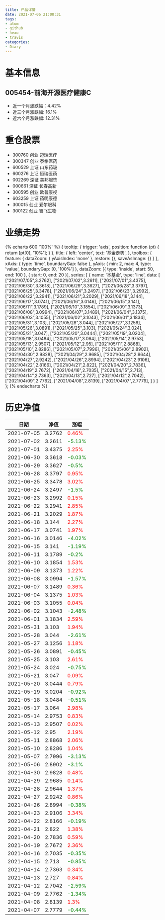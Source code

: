 ```yaml
---
title: 产品详情
date: 2021-07-06 21:00:31
tags:
- atom
- github
- hexo
- travis
categories:
- Diary
---
```


# 基本信息
## 005454-前海开源医疗健康C
- 近一个月涨跌幅：4.42%
- 近三个月涨跌幅: 16.1%
- 近六个月涨跌幅: 12.31%

# 重仓股票
- 300760 创业 迈瑞医疗
- 300347 创业 泰格医药
- 600529 上证 山东药玻
- 600276 上证 恒瑞医药
- 002269 深证 美邦服饰
- 000661 深证 长春高新
- 300595 创业 欧普康视
- 603259 上证 药明康德
- 300015 创业 爱尔眼科
- 300122 创业 智飞生物
# 业绩走势

{% echarts 600 '100%' %}
{
  tooltip: {
        trigger: 'axis',
        position: function (pt) {
            return [pt[0], '10%'];
        }
    },
    title: {
        left: 'center',
        text: '基金走势',
    },
    toolbox: {
        feature: {
            dataZoom: {
                yAxisIndex: 'none'
            },
            restore: {},
            saveAsImage: {}
        }
    },
    xAxis: {
        type: 'time',
        boundaryGap: false
    },
    yAxis: {
        min: 2,
        max: 4,
        type: 'value',
        boundaryGap: [0, '100%']
    },
    dataZoom: [{
        type: 'inside',
        start: 50,
        end: 100
    }, {
        start: 0,
        end: 20
    }],
    series: [
        {
            name: '本基金',
            type: 'line',
            data: [
["2021/07/05",3.2762],
["2021/07/02",3.2611],
["2021/07/01",3.4375],
["2021/06/30",3.3618],
["2021/06/29",3.3627],
["2021/06/28",3.3797],
["2021/06/25",3.3478],
["2021/06/24",3.2497],
["2021/06/23",3.2992],
["2021/06/22",3.2941],
["2021/06/21",3.2029],
["2021/06/18",3.144],
["2021/06/17",3.0741],
["2021/06/16",3.0146],
["2021/06/15",3.141],
["2021/06/11",3.1789],
["2021/06/10",3.1854],
["2021/06/09",3.1373],
["2021/06/08",3.0994],
["2021/06/07",3.1489],
["2021/06/04",3.1375],
["2021/06/03",3.1055],
["2021/06/02",3.1043],
["2021/06/01",3.1834],
["2021/05/31",3.103],
["2021/05/28",3.044],
["2021/05/27",3.1256],
["2021/05/26",3.0891],
["2021/05/25",3.103],
["2021/05/24",3.024],
["2021/05/21",3.047],
["2021/05/20",3.0444],
["2021/05/19",3.0204],
["2021/05/18",3.0484],
["2021/05/17",3.064],
["2021/05/14",2.9753],
["2021/05/13",2.9507],
["2021/05/12",2.95],
["2021/05/11",2.8868],
["2021/05/10",2.8286],
["2021/05/07",2.7996],
["2021/05/06",2.8902],
["2021/04/30",2.9828],
["2021/04/29",2.9685],
["2021/04/28",2.9644],
["2021/04/27",2.9242],
["2021/04/26",2.8994],
["2021/04/23",2.9106],
["2021/04/22",2.8166],
["2021/04/21",2.822],
["2021/04/20",2.7836],
["2021/04/19",2.7672],
["2021/04/16",2.7035],
["2021/04/15",2.713],
["2021/04/14",2.7363],
["2021/04/13",2.727],
["2021/04/12",2.7042],
["2021/04/09",2.7762],
["2021/04/08",2.8139],
["2021/04/07",2.7779],
]
        }
    ]
};
{% endecharts %}

# 历史净值

| 日期 | 净值 | 涨幅 |
| --- | --- | --- |
|2021-07-05|3.2762|<font color=red>0.46%</font>|
|2021-07-02|3.2611|<font color=green>-5.13%</font>|
|2021-07-01|3.4375|<font color=red>2.25%</font>|
|2021-06-30|3.3618|<font color=green>-0.03%</font>|
|2021-06-29|3.3627|<font color=green>-0.5%</font>|
|2021-06-28|3.3797|<font color=red>0.95%</font>|
|2021-06-25|3.3478|<font color=red>3.02%</font>|
|2021-06-24|3.2497|<font color=green>-1.5%</font>|
|2021-06-23|3.2992|<font color=red>0.15%</font>|
|2021-06-22|3.2941|<font color=red>2.85%</font>|
|2021-06-21|3.2029|<font color=red>1.87%</font>|
|2021-06-18|3.144|<font color=red>2.27%</font>|
|2021-06-17|3.0741|<font color=red>1.97%</font>|
|2021-06-16|3.0146|<font color=green>-4.02%</font>|
|2021-06-15|3.141|<font color=green>-1.19%</font>|
|2021-06-11|3.1789|<font color=green>-0.2%</font>|
|2021-06-10|3.1854|<font color=red>1.53%</font>|
|2021-06-09|3.1373|<font color=red>1.22%</font>|
|2021-06-08|3.0994|<font color=green>-1.57%</font>|
|2021-06-07|3.1489|<font color=red>0.36%</font>|
|2021-06-04|3.1375|<font color=red>1.03%</font>|
|2021-06-03|3.1055|<font color=red>0.04%</font>|
|2021-06-02|3.1043|<font color=green>-2.48%</font>|
|2021-06-01|3.1834|<font color=red>2.59%</font>|
|2021-05-31|3.103|<font color=red>1.94%</font>|
|2021-05-28|3.044|<font color=green>-2.61%</font>|
|2021-05-27|3.1256|<font color=red>1.18%</font>|
|2021-05-26|3.0891|<font color=green>-0.45%</font>|
|2021-05-25|3.103|<font color=red>2.61%</font>|
|2021-05-24|3.024|<font color=green>-0.75%</font>|
|2021-05-21|3.047|<font color=red>0.09%</font>|
|2021-05-20|3.0444|<font color=red>0.79%</font>|
|2021-05-19|3.0204|<font color=green>-0.92%</font>|
|2021-05-18|3.0484|<font color=green>-0.51%</font>|
|2021-05-17|3.064|<font color=red>2.98%</font>|
|2021-05-14|2.9753|<font color=red>0.83%</font>|
|2021-05-13|2.9507|<font color=red>0.02%</font>|
|2021-05-12|2.95|<font color=red>2.19%</font>|
|2021-05-11|2.8868|<font color=red>2.06%</font>|
|2021-05-10|2.8286|<font color=red>1.04%</font>|
|2021-05-07|2.7996|<font color=green>-3.13%</font>|
|2021-05-06|2.8902|<font color=green>-3.1%</font>|
|2021-04-30|2.9828|<font color=red>0.48%</font>|
|2021-04-29|2.9685|<font color=red>0.14%</font>|
|2021-04-28|2.9644|<font color=red>1.37%</font>|
|2021-04-27|2.9242|<font color=red>0.86%</font>|
|2021-04-26|2.8994|<font color=green>-0.38%</font>|
|2021-04-23|2.9106|<font color=red>3.34%</font>|
|2021-04-22|2.8166|<font color=green>-0.19%</font>|
|2021-04-21|2.822|<font color=red>1.38%</font>|
|2021-04-20|2.7836|<font color=red>0.59%</font>|
|2021-04-19|2.7672|<font color=red>2.36%</font>|
|2021-04-16|2.7035|<font color=green>-0.35%</font>|
|2021-04-15|2.713|<font color=green>-0.85%</font>|
|2021-04-14|2.7363|<font color=red>0.34%</font>|
|2021-04-13|2.727|<font color=red>0.84%</font>|
|2021-04-12|2.7042|<font color=green>-2.59%</font>|
|2021-04-09|2.7762|<font color=green>-1.34%</font>|
|2021-04-08|2.8139|<font color=red>1.3%</font>|
|2021-04-07|2.7779|<font color=green>-0.44%</font>|
